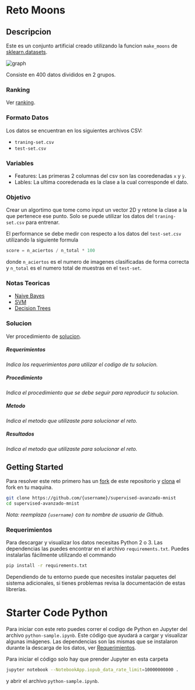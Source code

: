 # Reto Moons
## Descripcion
Este es un conjunto artificial creado utilizando la funcion `make_moons` de [sklearn.datasets](http://scikit-learn.org/stable/modules/classes.html#samples-generator).

![graph](images/graph.png)

Consiste en 400 datos divididos en 2 grupos.

### Ranking
Ver [ranking](https://github.com/cgarciae/supervised-basico-circles/blob/master/ranking.md).

### Formato Datos
Los datos se encuentran en los siguientes archivos CSV:
* `traning-set.csv`
* `test-set.csv`

### Variables
* Features: Las primeras 2 columnas del csv son las cooredenadas `x` y `ỳ`.
* Lables: La ultima cooredenada es la clase a la cual corresponde el dato.


### Objetivo
Crear un algortimo que tome como input un vector 2D y retone la clase a la que pertenece ese punto. Solo se puede utilizar los datos del `traning-set.csv` para entrenar.

El performance se debe medir con respecto a los datos del `test-set.csv` utilizando la siguiente formula
```python
score = n_aciertos / n_total * 100
```
donde `n_aciertos` es el numero de imagenes clasificadas de forma correcta y `n_total` es el numero total de muestras en el `test-set`.

### Notas Teoricas
* [Naive Bayes](https://en.wikipedia.org/wiki/Naive_Bayes_classifier)
* [SVM](https://en.wikipedia.org/wiki/Support_vector_machine)
* [Decision Trees](https://en.wikipedia.org/wiki/Decision_tree_learning)

### Solucion
Ver procedimiento de [solucion](https://github.com/colomb-ia/formato-retos#solucion).

##### Requerimientos
*Indica los requerimientos para utilizar el codigo de tu solucion.*

##### Procedimiento
*Indica el procedimiento que se debe seguir para reproducir tu solucion.*

##### Metodo
*Indica el metodo que utilizaste para solucionar el reto.*

##### Resultados
*Indica el metodo que utilizaste para solucionar el reto.*

## Getting Started
Para resolver este reto primero has un [fork](https://help.github.com/articles/fork-a-repo/) de este repositorio y [clona](https://help.github.com/articles/cloning-a-repository/) el fork en tu maquina.

```bash
git clone https://github.com/{username}/supervised-avanzado-mnist
cd supervised-avanzado-mnist
```

*Nota: reemplaza `{username}` con tu nombre de usuario de Github.*

### Requerimientos
Para descargar y visualizar los datos necesitas Python 2 o 3. Las dependencias las puedes encontrar en el archivo `requirements.txt`. Puedes instalarlas fácilmente utilizando el commando

```bash
pip install -r requirements.txt
```
Dependiendo de tu entorno puede que necesites instalar paquetes del sistema adicionales, si tienes problemas revisa la documentación de estas librerías.

# Starter Code Python
Para iniciar con este reto puedes correr el codigo de Python en Jupyter del archivo `python-sample.ipynb`. Este código que ayudará a cargar y visualizar algunas imágenes. Las dependencias son las mismas que se instalaron durante la descarga de los datos, ver [Requerimientos](#requerimientos).

Para iniciar el código solo hay que prender Jupyter en esta carpeta

```bash
jupyter notebook --NotebookApp.iopub_data_rate_limit=10000000000 .
```
y abrir el archivo `python-sample.ipynb`.
